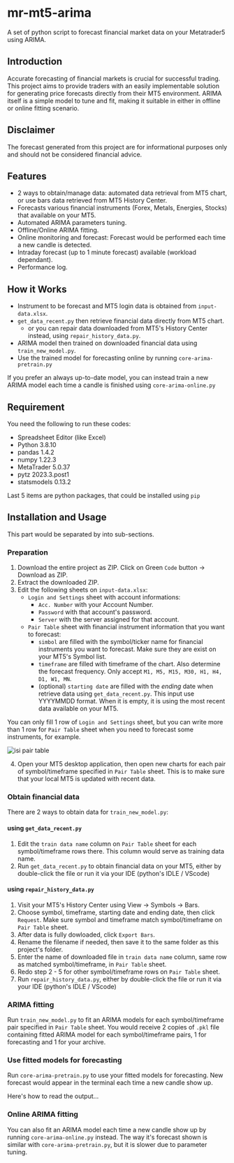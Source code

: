 # mr-mt5-arima
A set of python script to forecast financial market data on your Metatrader5 using ARIMA.

## Introduction
Accurate forecasting of financial markets is crucial for successful trading. This project aims to provide traders with an easily implementable solution for generating price forecasts directly from their MT5 environment. ARIMA itself is a simple model to tune and fit, making it suitable in either in offline or online fitting scenario.

## Disclaimer
The forecast generated from this project are for informational purposes only and should not be considered financial advice.

## Features
* 2 ways to obtain/manage data: automated data retrieval from MT5 chart, or use bars data retrieved from MT5 History Center.
* Forecasts various financial instruments (Forex, Metals, Energies, Stocks) that available on your MT5.
* Automated ARIMA parameters tuning.
* Offline/Online ARIMA fitting.
* Online monitoring and forecast: Forecast would be performed each time a new candle is detected.
* Intraday forecast (up to 1 minute forecast) available (workload dependant).
* Performance log.

## How it Works
* Instrument to be forecast and MT5 login data is obtained from `input-data.xlsx`.
* `get_data_recent.py` then retrieve financial data directly from MT5 chart.
  * or you can repair data downloaded from MT5's History Center instead, using `repair_history_data.py`.
* ARIMA model then trained on downloaded financial data using `train_new_model.py`.
* Use the trained model for forecasting online by running `core-arima-pretrain.py`

If you prefer an always up-to-date model, you can instead train a new ARIMA model each time a candle is finished using `core-arima-online.py`

## Requirement
You need the following to run these codes:
* Spreadsheet Editor (like Excel)
* Python 3.8.10
* pandas 1.4.2
* numpy 1.22.3
* MetaTrader 5.0.37
* pytz 2023.3.post1
* statsmodels 0.13.2

Last 5 items are python packages, that could be installed using `pip`

## Installation and Usage
This part would be separated by into sub-sections.

### Preparation
1. Download the entire project as ZIP. Click on Green `Code` button -> Download as ZIP.
2. Extract the downloaded ZIP.
3. Edit the following sheets on `input-data.xlsx`:
   * `Login and Settings` sheet with account informations:
     * `Acc. Number` with your Account Number.
     * `Password` with that account's password.
     * `Server` with the server assigned for that account.
   * `Pair Table` sheet with financial instrument information that you want to forecast:
     * `simbol` are filled with the symbol/ticker name for financial instruments you want to forecast. Make sure they are exist on your MT5's Symbol list.
     * `timeframe` are filled with timeframe of the chart. Also determine the forecast frequency. Only accept `M1, M5, M15, M30, H1, H4, D1, W1, MN`.
     * (optional) `starting date` are filled with the _ending_ date when retrieve data using `get_data_recent.py`. This input use YYYYMMDD format. When it is empty, it is using the most recent data available on your MT5.

You can only fill 1 row of `Login and Settings` sheet, but you can write more than 1 row for `Pair Table` sheet when you need to forecast some instruments, for example.

![isi pair table](https://github.com/user-attachments/assets/77042892-3284-426f-82e9-faab6de79b67)

4. Open your MT5 desktop application, then open new charts for each pair of symbol/timeframe specified in `Pair Table` sheet. This is to make sure that your local MT5 is updated with recent data.

### Obtain financial data
There are 2 ways to obtain data for `train_new_model.py`:

#### using `get_data_recent.py`
1. Edit the `train data name` column on `Pair Table` sheet for each symbol/timeframe rows there. This column would serve as training data name.
2. Run `get_data_recent.py` to obtain financial data on your MT5, either by double-click the file or run it via your IDE (python's IDLE / VScode)

#### using `repair_history_data.py`
1. Visit your MT5's History Center using View -> Symbols -> Bars.
2. Choose symbol, timeframe, starting date and ending date, then click `Request`. Make sure symbol and timeframe match symbol/timeframe on `Pair Table` sheet.
3. After data is fully dowloaded, click `Export Bars`.
4. Rename the filename if needed, then save it to the same folder as this project's folder.
5. Enter the name of downloaded file in `train data name` column, same row as matched symbol/timeframe, in `Pair Table` sheet.
6. Redo step 2 - 5 for other symbol/timeframe rows on `Pair Table` sheet.
7. Run `repair_history_data.py`, either by double-click the file or run it via your IDE (python's IDLE / VScode)

### ARIMA fitting
Run `train_new_model.py` to fit an ARIMA models for each symbol/timeframe pair specified in `Pair Table` sheet. You would receive 2 copies of `.pkl` file containing fitted ARIMA model for each symbol/timeframe pairs, 1 for forecasting and 1 for your archive.

### Use fitted models for forecasting
Run `core-arima-pretrain.py` to use your fitted models for forecasting. New forecast would appear in the terminal each time a new candle show up.

Here's how to read the output...

### Online ARIMA fitting
You can also fit an ARIMA model each time a new candle show up by running `core-arima-online.py` instead. The way it's forecast shown is similar with `core-arima-pretrain.py`, but it is slower due to parameter tuning.



